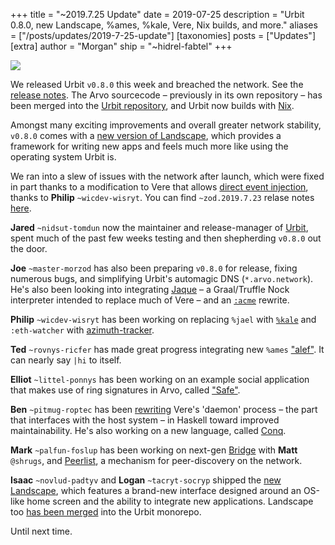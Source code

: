 +++
title = "~2019.7.25 Update"
date = 2019-07-25
description = "Urbit 0.8.0, new Landscape, %ames, %kale, Vere, Nix builds, and more."
aliases = ["/posts/updates/2019-7-25-update"]
[taxonomies]
posts = ["Updates"]
[extra]
author = "Morgan"
ship = "~hidrel-fabtel"
+++

![](https://media.urbit.org/site/posts/updates/~2019.7.25-update-1.jpg)

We released Urbit `v0.8.0` this week and breached the network. See the [release notes](https://github.com/urbit/urbit/releases/tag/v0.8.0). The Arvo sourcecode – previously in its own repository – has been merged into the [Urbit repository](https://github.com/urbit/urbit), and Urbit now builds with [Nix](https://nixos.org/nix/).

Amongst many exciting improvements and overall greater network stability, `v0.8.0` comes with a [new version of Landscape](https://github.com/urbit/urbit/tree/master/pkg/interface), which provides a framework for writing new apps and feels much more like using the operating system Urbit is.

We ran into a slew of issues with the network after launch, which were fixed in part thanks to a modification to Vere that allows [direct event injection](https://github.com/urbit/urbit/pull/1389), thanks to **Philip** `~wicdev-wisryt`. You can find `~zod.2019.7.23` relase notes [here](https://github.com/urbit/urbit/releases/tag/zod.2019.7.23).

**Jared** `~nidsut-tomdun` now the maintainer and release-manager of [Urbit](https://github.com/urbit/urbit), spent much of the past few weeks testing and then shepherding `v0.8.0` out the door.  

**Joe** `~master-morzod` has also been preparing `v0.8.0` for release, fixing numerous bugs, and simplifying Urbit's automagic DNS (`*.arvo.network`). He's also been looking into integrating [Jaque](https://github.com/frodwith/jaque) – a Graal/Truffle Nock interpreter intended to replace much of Vere – and an [`:acme`](https://github.com/urbit/urbit/blob/master/pkg/arvo/app/acme.hoon) rewrite.

**Philip** `~wicdev-wisryt` has been working on replacing `%jael` with [`%kale`](https://github.com/urbit/urbit/tree/philip/kale) and `:eth-watcher` with [azimuth-tracker](https://github.com/urbit/urbit/pull/1320).

**Ted** `~rovnys-ricfer` has made great progress integrating new `%ames` ["alef"](https://github.com/urbit/urbit/tree/alef-breach). It can nearly say `|hi` to itself.

**Elliot** `~littel-ponnys` has been working on an example social application that makes use of ring signatures in Arvo, called ["Safe"](https://github.com/urbit/urbit/tree/safe-prototype). 

**Ben** `~pitmug-roptec` has been [rewriting](https://github.com/urbit/urbit/tree/bs/uterm/pkg/hs-urbit/lib) Vere's 'daemon' process – the part that interfaces with the host system – in Haskell toward improved maintainability. He's also working on a new language, called [Conq](https://github.com/urbit/urbit/blob/bs/conq-attila-hoon/pkg/hs-conq/lib/Language/Conq.hs).

**Mark** `~palfun-foslup` has been working on next-gen [Bridge](https://github.com/urbit/bridge/tree/mino) with **Matt** `@shrugs`, and [Peerlist](https://github.com/urbit/urbit/pull/1309), a mechanism for peer-discovery on the network.

**Isaac** `~novlud-padtyv` and **Logan** `~tacryt-socryp` shipped the [new Landscape](https://github.com/urbit/urbit/tree/master/pkg/interface), which features a brand-new interface designed around an OS-like home screen and the ability to integrate new applications. Landscape too [has been merged](https://github.com/urbit/urbit/pull/1367) into the Urbit monorepo.

Until next time.
